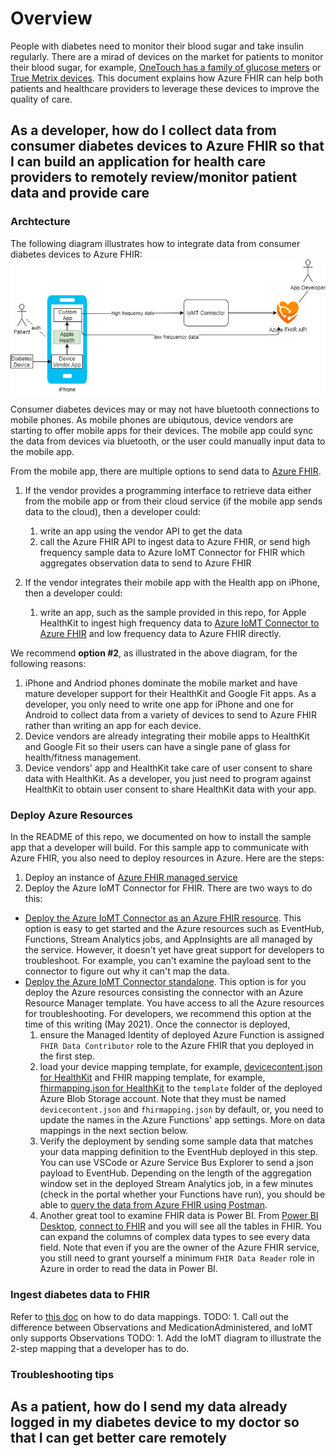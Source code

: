 # Overview

People with diabetes need to monitor their blood sugar and take insulin regularly. There are a mirad of devices on the market for patients to monitor their blood sugar, for example, [OneTouch has a family of glucose meters](https://www.onetouch.com/products) or [True Metrix devices](https://www.trividiahealth.com/products/blood-glucose-meters-test-strips/true-metrix-air/). This document explains how Azure FHIR can help both patients and healthcare providers to leverage these devices to improve the quality of care.

## As a developer, how do I collect data from consumer diabetes devices to Azure FHIR so that I can build an application for health care providers to remotely review/monitor patient data and provide care

### Archtecture

The following diagram illustrates how to integrate data from consumer diabetes devices to Azure FHIR:
![Alt text](Media/DiabetesDeviceToFHIR.png?raw=true "device_to_fhir")

Consumer diabetes devices may or may not have bluetooth connections to mobile phones. As mobile phones are ubiqutous, device vendors are starting to offer mobile apps for their devices. The mobile app could sync the data from devices via bluetooth, or the user could manually input data to the mobile app.

From the mobile app, there are multiple options to send data to [Azure FHIR](https://docs.microsoft.com/en-us/azure/healthcare-apis/fhir/overview).

1. If the vendor provides a programming interface to retrieve data either from the mobile app or from their cloud service (if the mobile app sends data to the cloud), then a developer could:

   1. write an app using the vendor API to get the data
   1. call the Azure FHIR API to ingest data to Azure FHIR, or send high frequency sample data to Azure IoMT Connector for FHIR which aggregates observation data to send to Azure FHIR

1. If the vendor integrates their mobile app with the Health app on iPhone, then a developer could:

   1. write an app, such as the sample provided in this repo, for Apple HealthKit to ingest high frequency data to [Azure IoMT Connector to Azure FHIR](https://github.com/microsoft/iomt-fhir/) and low frequency data to Azure FHIR directly.

We recommend **option #2**, as illustrated in the above diagram, for the following reasons:

1. iPhone and Andriod phones dominate the mobile market and have mature developer support for their HealthKit and Google Fit apps. As a developer, you only need to write one app for iPhone and one for Android to collect data from a variety of devices to send to Azure FHIR rather than writing an app for each device.
1. Device vendors are already integrating their mobile apps to HealthKit and Google Fit so their users can have a single pane of glass for health/fitness management.
1. Device vendors' app and HealthKit take care of user consent to share data with HealthKit. As a developer, you just need to program against HealthKit to obtain user consent to share HealthKit data with your app.

### Deploy Azure Resources

In the README of this repo, we documented on how to install the sample app that a developer will build. For this sample app to communicate with Azure FHIR, you also need to deploy resources in Azure. Here are the steps:

1. Deploy an instance of [Azure FHIR managed service](https://docs.microsoft.com/en-us/azure/healthcare-apis/fhir/fhir-paas-portal-quickstart)
1. Deploy the Azure IoMT Connector for FHIR. There are two ways to do this:

- [Deploy the Azure IoMT Connector as an Azure FHIR resource](https://docs.microsoft.com/en-us/azure/healthcare-apis/fhir/iot-fhir-portal-quickstart). This option is easy to get started and the Azure resources such as EventHub, Functions, Stream Analytics jobs, and AppInsights are all managed by the service. However, it doesn't yet have great support for developers to troubleshoot. For example, you can't examine the payload sent to the connector to figure out why it can't map the data.
- [Deploy the Azure IoMT Connector standalone](https://github.com/microsoft/iomt-fhir/blob/master/docs/ARMInstallationManagedIdentity.md). This option is for you deploy the Azure resources consisting the connector with an Azure Resource Manager template. You have access to all the Azure resources for troubleshooting. For developers, we recommend this option at the time of this writing (May 2021). Once the connector is deployed,
  1. ensure the Managed Identity of deployed Azure Function is assigned `FHIR Data Contributor` role to the Azure FHIR that you deployed in the first step.
  1. load your device mapping template, for example, [devicecontent.json for HealthKit](sample/templates/healthkitOnFhir/devicecontent.json) and FHIR mapping template, for example, [fhirmapping.json for HealthKit](sample/templates/healthkitOnFhir/fhirmapping.json) to the `template` folder of the deployed Azure Blob Storage account. Note that they must be named `devicecontent.json` and `fhirmapping.json` by default, or, you need to update the names in the Azure Functions' app settings. More on data mappings in the next section below.
  1. Verify the deployment by sending some sample data that matches your data mapping definition to the EventHub deployed in this step. You can use VSCode or Azure Service Bus Explorer to send a json payload to EventHub. Depending on the length of the aggregation window set in the deployed Stream Analytics job, in a few minutes (check in the portal whether your Functions have run), you should be able to [query the data from Azure FHIR using Postman](https://docs.microsoft.com/en-us/azure/healthcare-apis/fhir/access-fhir-postman-tutorial).
  1. Another great tool to examine FHIR data is Power BI. From [Power BI Desktop](https://powerbi.microsoft.com/en-us/desktop/), [connect to FHIR](https://docs.microsoft.com/en-us/power-query/connectors/fhir/fhir) and you will see all the tables in FHIR. You can expand the columns of complex data types to see every data field. Note that even if you are the owner of the Azure FHIR service, you still need to grant yourself a minimum `FHIR Data Reader` role in Azure in order to read the data in Power BI.

### Ingest diabetes data to FHIR

Refer to [this doc](https://github.com/microsoft/iomt-fhir/blob/master/docs/Configuration.md) on how to do data mappings.
TODO: 1. Call out the difference between Observations and MedicationAdministered, and IoMT only supports Observations
TODO: 1. Add the IoMT diagram to illustrate the 2-step mapping that a developer has to do.

### Troubleshooting tips

## As a patient, how do I send my data already logged in my diabetes device to my doctor so that I can get better care remotely
